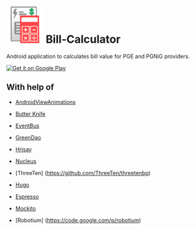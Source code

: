 ![Logo](app/src/main/res/drawable-xhdpi/ic_launcher.png) Bill-Calculator
===============

Android application to calculates bill value for PGE and PGNiG providers.

<a href="https://play.google.com/store/apps/details?id=pl.srw.billcalculator">
  <img alt="Get it on Google Play"
       src="https://developer.android.com/images/brand/en_generic_rgb_wo_45.png" />
</a>

With help of
---------
- [AndroidViewAnimations](https://github.com/daimajia/AndroidViewAnimations)
- [Butter Knife](https://github.com/JakeWharton/butterknife)
- [EventBus](https://github.com/greenrobot/EventBus)
- [GreenDao](http://greendao-orm.com/)
- [Hrisay](https://github.com/mg6maciej/hrisey)
- [Nucleus](https://github.com/konmik/nucleus)
- [ThreeTen] (https://github.com/ThreeTen/threetenbp)

- [Hugo](https://github.com/jakewharton/hugo)
- [Espresso](https://code.google.com/p/android-test-kit/wiki/Espresso)
- [Mockito](http://mockito.org)
- [Robotium] (https://code.google.com/p/robotium)
